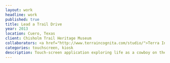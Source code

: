 ```yaml
---
layout: work
headline: work
published: true
title: Lead a Trail Drive
year: 2013
location: Cuero, Texas
client: Chisholm Trail Heritage Museum
collaborators: <a href="http://www.terraincognita.com/studio/">Terra Incognita</a>
categories: touchscreen, kiosk
description: Touch-screen application exploring life as a cowboy on the Chisholm Trail
---
```

